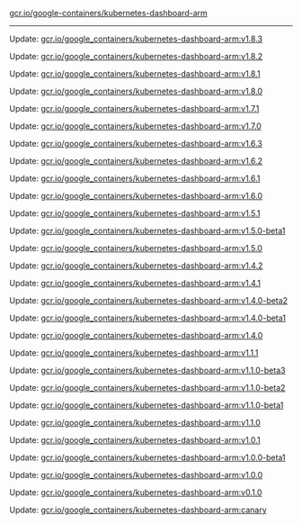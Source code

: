 [gcr.io/google-containers/kubernetes-dashboard-arm](https://hub.docker.com/r/cruse/kubernetes-dashboard-arm/tags/) 

----
Update: [gcr.io/google_containers/kubernetes-dashboard-arm:v1.8.3](https://hub.docker.com/r/cruse/kubernetes-dashboard-arm/tags/)

Update: [gcr.io/google_containers/kubernetes-dashboard-arm:v1.8.2](https://hub.docker.com/r/cruse/kubernetes-dashboard-arm/tags/)

Update: [gcr.io/google_containers/kubernetes-dashboard-arm:v1.8.1](https://hub.docker.com/r/cruse/kubernetes-dashboard-arm/tags/)

Update: [gcr.io/google_containers/kubernetes-dashboard-arm:v1.8.0](https://hub.docker.com/r/cruse/kubernetes-dashboard-arm/tags/)

Update: [gcr.io/google_containers/kubernetes-dashboard-arm:v1.7.1](https://hub.docker.com/r/cruse/kubernetes-dashboard-arm/tags/)

Update: [gcr.io/google_containers/kubernetes-dashboard-arm:v1.7.0](https://hub.docker.com/r/cruse/kubernetes-dashboard-arm/tags/)

Update: [gcr.io/google_containers/kubernetes-dashboard-arm:v1.6.3](https://hub.docker.com/r/cruse/kubernetes-dashboard-arm/tags/)

Update: [gcr.io/google_containers/kubernetes-dashboard-arm:v1.6.2](https://hub.docker.com/r/cruse/kubernetes-dashboard-arm/tags/)

Update: [gcr.io/google_containers/kubernetes-dashboard-arm:v1.6.1](https://hub.docker.com/r/cruse/kubernetes-dashboard-arm/tags/)

Update: [gcr.io/google_containers/kubernetes-dashboard-arm:v1.6.0](https://hub.docker.com/r/cruse/kubernetes-dashboard-arm/tags/)

Update: [gcr.io/google_containers/kubernetes-dashboard-arm:v1.5.1](https://hub.docker.com/r/cruse/kubernetes-dashboard-arm/tags/)

Update: [gcr.io/google_containers/kubernetes-dashboard-arm:v1.5.0-beta1](https://hub.docker.com/r/cruse/kubernetes-dashboard-arm/tags/)

Update: [gcr.io/google_containers/kubernetes-dashboard-arm:v1.5.0](https://hub.docker.com/r/cruse/kubernetes-dashboard-arm/tags/)

Update: [gcr.io/google_containers/kubernetes-dashboard-arm:v1.4.2](https://hub.docker.com/r/cruse/kubernetes-dashboard-arm/tags/)

Update: [gcr.io/google_containers/kubernetes-dashboard-arm:v1.4.1](https://hub.docker.com/r/cruse/kubernetes-dashboard-arm/tags/)

Update: [gcr.io/google_containers/kubernetes-dashboard-arm:v1.4.0-beta2](https://hub.docker.com/r/cruse/kubernetes-dashboard-arm/tags/)

Update: [gcr.io/google_containers/kubernetes-dashboard-arm:v1.4.0-beta1](https://hub.docker.com/r/cruse/kubernetes-dashboard-arm/tags/)

Update: [gcr.io/google_containers/kubernetes-dashboard-arm:v1.4.0](https://hub.docker.com/r/cruse/kubernetes-dashboard-arm/tags/)

Update: [gcr.io/google_containers/kubernetes-dashboard-arm:v1.1.1](https://hub.docker.com/r/cruse/kubernetes-dashboard-arm/tags/)

Update: [gcr.io/google_containers/kubernetes-dashboard-arm:v1.1.0-beta3](https://hub.docker.com/r/cruse/kubernetes-dashboard-arm/tags/)

Update: [gcr.io/google_containers/kubernetes-dashboard-arm:v1.1.0-beta2](https://hub.docker.com/r/cruse/kubernetes-dashboard-arm/tags/)

Update: [gcr.io/google_containers/kubernetes-dashboard-arm:v1.1.0-beta1](https://hub.docker.com/r/cruse/kubernetes-dashboard-arm/tags/)

Update: [gcr.io/google_containers/kubernetes-dashboard-arm:v1.1.0](https://hub.docker.com/r/cruse/kubernetes-dashboard-arm/tags/)

Update: [gcr.io/google_containers/kubernetes-dashboard-arm:v1.0.1](https://hub.docker.com/r/cruse/kubernetes-dashboard-arm/tags/)

Update: [gcr.io/google_containers/kubernetes-dashboard-arm:v1.0.0-beta1](https://hub.docker.com/r/cruse/kubernetes-dashboard-arm/tags/)

Update: [gcr.io/google_containers/kubernetes-dashboard-arm:v1.0.0](https://hub.docker.com/r/cruse/kubernetes-dashboard-arm/tags/)

Update: [gcr.io/google_containers/kubernetes-dashboard-arm:v0.1.0](https://hub.docker.com/r/cruse/kubernetes-dashboard-arm/tags/)

Update: [gcr.io/google_containers/kubernetes-dashboard-arm:canary](https://hub.docker.com/r/cruse/kubernetes-dashboard-arm/tags/)

